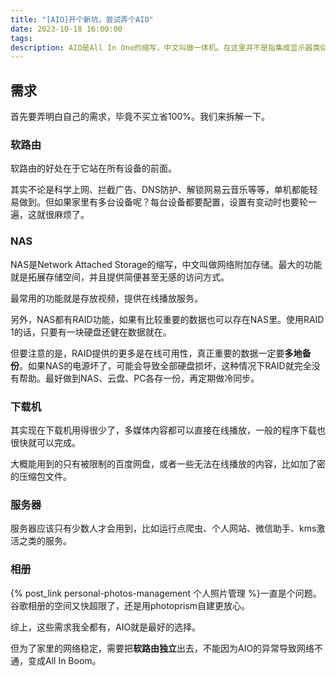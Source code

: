 ```yaml
---
title: "[AIO]开个新坑，尝试弄个AIO"
date: 2023-10-18 16:00:00
tags:
description: AIO是All In One的缩写，中文叫做一体机。在这里并不是指集成显示器类似iMac那样的硬件一体机，而是软件层面的一体机，相当于软路由+NAS+下载机+服务器。
---
```


## 需求

首先要弄明白自己的需求，毕竟不买立省100%。我们来拆解一下。

### 软路由

软路由的好处在于它站在所有设备的前面。

其实不论是科学上网、拦截广告、DNS防护、解锁网易云音乐等等，单机都能轻易做到。但如果家里有多台设备呢？每台设备都要配置，设置有变动时也要轮一遍，这就很麻烦了。

### NAS

NAS是Network Attached Storage的缩写，中文叫做网络附加存储。最大的功能就是拓展存储空间，并且提供简便甚至无感的访问方式。

最常用的功能就是存放视频，提供在线播放服务。

另外，NAS都有RAID功能，如果有比较重要的数据也可以存在NAS里。使用RAID 1的话，只要有一块硬盘还健在数据就在。

但要注意的是，RAID提供的更多是在线可用性，真正重要的数据一定要**多地备份**。如果NAS的电源坏了，可能会导致全部硬盘损坏，这种情况下RAID就完全没有帮助。最好做到NAS、云盘、PC各存一份，再定期做冷同步。

### 下载机

其实现在下载机用得很少了，多媒体内容都可以直接在线播放，一般的程序下载也很快就可以完成。

大概能用到的只有被限制的百度网盘，或者一些无法在线播放的内容，比如加了密的压缩包文件。

### 服务器

服务器应该只有少数人才会用到，比如运行点爬虫、个人网站、微信助手、kms激活之类的服务。

### 相册

{% post_link personal-photos-management 个人照片管理 %}一直是个问题。谷歌相册的空间又快超限了，还是用photoprism自建更放心。

综上，这些需求我全都有，AIO就是最好的选择。

但为了家里的网络稳定，需要把**软路由独立**出去，不能因为AIO的异常导致网络不通，变成All In Boom。
